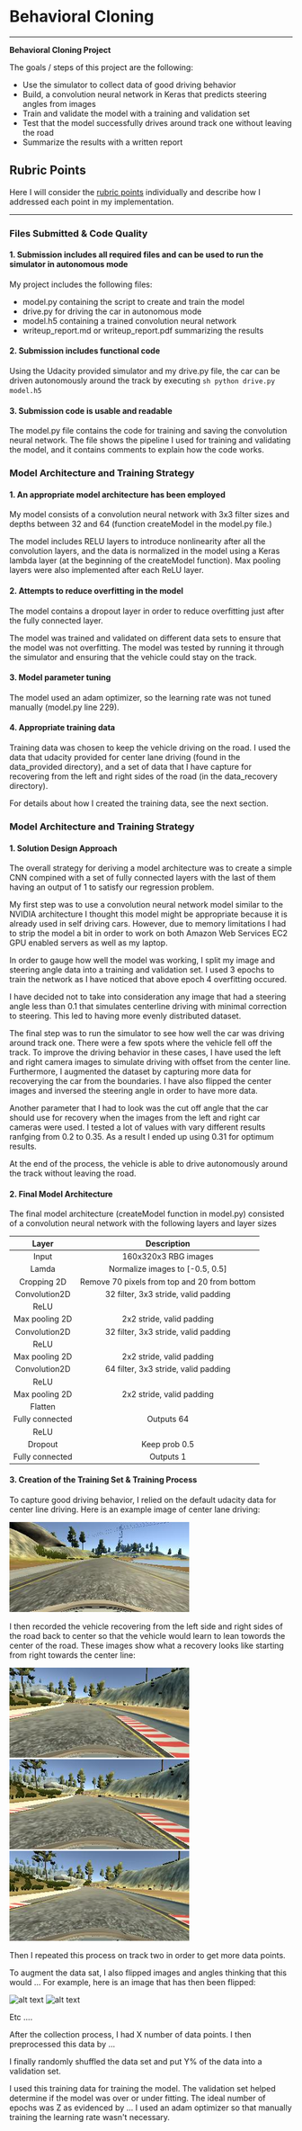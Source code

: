 # **Behavioral Cloning** 
---

**Behavioral Cloning Project**

The goals / steps of this project are the following:
* Use the simulator to collect data of good driving behavior
* Build, a convolution neural network in Keras that predicts steering angles from images
* Train and validate the model with a training and validation set
* Test that the model successfully drives around track one without leaving the road
* Summarize the results with a written report


[//]: # (Image References)

[image2]: ./examples/center_driving.jpg "Center line driving"
[image3]: ./examples/recover_1.jpg "Recovery Image"
[image4]: ./examples/recover_2.jpg "Recovery Image"
[image5]: ./examples/recover_3.jpg "Recovery Image"
[image6]: ./examples/placeholder_small.png "Normal Image"
[image7]: ./examples/placeholder_small.png "Flipped Image"

## Rubric Points

Here I will consider the [rubric points](https://review.udacity.com/#!/rubrics/432/view) individually and describe how I addressed each point in my implementation.  

---
### Files Submitted & Code Quality

#### 1. Submission includes all required files and can be used to run the simulator in autonomous mode

My project includes the following files:
* model.py containing the script to create and train the model
* drive.py for driving the car in autonomous mode
* model.h5 containing a trained convolution neural network 
* writeup_report.md or writeup_report.pdf summarizing the results

#### 2. Submission includes functional code
Using the Udacity provided simulator and my drive.py file, the car can be driven autonomously around the track by executing 
`sh
python drive.py model.h5`

#### 3. Submission code is usable and readable

The model.py file contains the code for training and saving the convolution neural network. The file shows the pipeline I used for training and validating the model, and it contains comments to explain how the code works.

### Model Architecture and Training Strategy

#### 1. An appropriate model architecture has been employed

My model consists of a convolution neural network with 3x3 filter sizes and depths between 32 and 64 (function createModel in the model.py file.) 

The model includes RELU layers to introduce nonlinearity after all the convolution layers, and the data is normalized in the model using a Keras lambda layer (at the beginning of the createModel function). Max pooling layers were also implemented after each ReLU layer.

#### 2. Attempts to reduce overfitting in the model

The model contains a dropout layer in order to reduce overfitting just after the fully connected layer. 

The model was trained and validated on different data sets to ensure that the model was not overfitting. The model was tested by running it through the simulator and ensuring that the vehicle could stay on the track.

#### 3. Model parameter tuning

The model used an adam optimizer, so the learning rate was not tuned manually (model.py line 229).

#### 4. Appropriate training data

Training data was chosen to keep the vehicle driving on the road. I used the data that udacity provided for center lane driving (found in the data_provided directory), and a set of data that I have capture for recovering from the left and right sides of the road (in the data_recovery directory).

For details about how I created the training data, see the next section. 

### Model Architecture and Training Strategy

#### 1. Solution Design Approach

The overall strategy for deriving a model architecture was to create a simple CNN compined with a set of fully connected layers with the last of them having an output of 1 to satisfy our regression problem. 

My first step was to use a convolution neural network model similar to the NVIDIA architecture I thought this model might be appropriate because it is already used in self driving cars. However, due to memory limitations I had to strip the model a bit in order to work on both Amazon Web Services EC2 GPU enabled servers as well as my laptop.

In order to gauge how well the model was working, I split my image and steering angle data into a training and validation set. I used 3 epochs to train the network as I have noticed that above epoch 4 overfitting occured. 

I have decided not to take into consideration any image that had a steering angle less than 0.1 that simulates centerline driving with minimal correction to steering. This led to having more evenly distributed dataset.

The final step was to run the simulator to see how well the car was driving around track one. There were a few spots where the vehicle fell off the track. To improve the driving behavior in these cases, I have used the left and right camera images to simulate driving with offset from the center line. Furthermore, I augmented the dataset by capturing more data for recoverying the car from the boundaries. I have also flipped the center images and inversed the steering angle in order to have more data.

Another parameter that I had to look was the cut off angle that the car should use for recovery when the images from the left and right car cameras were used. I tested a lot of values with vary different results ranfging from 0.2 to 0.35. As a result I ended up using 0.31 for optimum results.

At the end of the process, the vehicle is able to drive autonomously around the track without leaving the road.

#### 2. Final Model Architecture

The final model architecture (createModel function in model.py) consisted of a convolution neural network with the following layers and layer sizes

| Layer         		|     Description	        					| 
|:---------------------:|:---------------------------------------------:| 
| Input         		| 160x320x3 RBG images                          |
| Lamda                 | Normalize images to [-0.5, 0.5]               |
| Cropping 2D           | Remove 70 pixels from top and 20 from bottom  |
| Convolution2D         | 32 filter, 3x3 stride, valid padding          |
| ReLU					|                                               |
| Max pooling 2D      	| 2x2 stride, valid padding                     |
| Convolution2D         | 32 filter, 3x3 stride, valid padding          |
| ReLU					|                                               |
| Max pooling 2D      	| 2x2 stride, valid padding                     |
| Convolution2D         | 64 filter, 3x3 stride, valid padding          |
| ReLU					|                                               |
| Max pooling 2D      	| 2x2 stride, valid padding                     |
| Flatten               |                                               |	
| Fully connected		| Outputs 64                                    |
| ReLU                  |                                               |
| Dropout               | Keep prob 0.5                                 |
| Fully connected		| Outputs 1     								|

#### 3. Creation of the Training Set & Training Process

To capture good driving behavior, I relied on the default udacity data for center line driving. Here is an example image of center lane driving:

![alt text][image2]

I then recorded the vehicle recovering from the left side and right sides of the road back to center so that the vehicle would learn to lean towords the center of the road. These images show what a recovery looks like starting from right towards the center line:

![alt text][image3]
![alt text][image4]
![alt text][image5]

Then I repeated this process on track two in order to get more data points.

To augment the data sat, I also flipped images and angles thinking that this would ... For example, here is an image that has then been flipped:

![alt text][image6]
![alt text][image7]

Etc ....

After the collection process, I had X number of data points. I then preprocessed this data by ...


I finally randomly shuffled the data set and put Y% of the data into a validation set. 

I used this training data for training the model. The validation set helped determine if the model was over or under fitting. The ideal number of epochs was Z as evidenced by ... I used an adam optimizer so that manually training the learning rate wasn't necessary.
